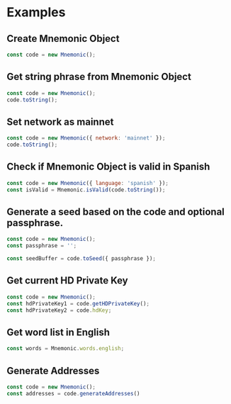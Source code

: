 # Examples

## Create Mnemonic Object

```javascript
const code = new Mnemonic();
```

## Get string phrase from Mnemonic Object

```javascript
const code = new Mnemonic();
code.toString();
```

## Set network as mainnet

```javascript
const code = new Mnemonic({ network: 'mainnet' });
code.toString();
```

## Check if Mnemonic Object is valid in Spanish

```javascript
const code = new Mnemonic({ language: 'spanish' });
const isValid = Mnemonic.isValid(code.toString());
```

## Generate a seed based on the code and optional passphrase.

```javascript
const code = new Mnemonic();
const passphrase = '';

const seedBuffer = code.toSeed({ passphrase });
```

## Get current HD Private Key

```javascript
const code = new Mnemonic();
const hdPrivateKey1 = code.getHDPrivateKey();
const hdPrivateKey2 = code.hdKey;
```

## Get word list in English

```javascript
const words = Mnemonic.words.english;
```

## Generate Addresses
```javascript
const code = new Mnemonic();
const addresses = code.generateAddresses()
```